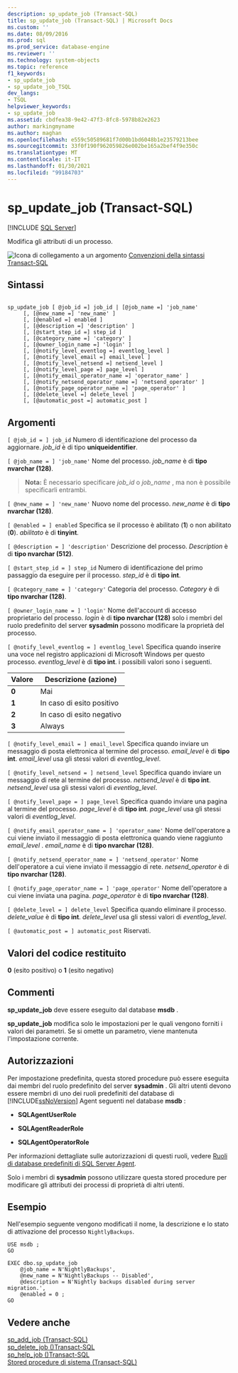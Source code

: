 ```yaml
---
description: sp_update_job (Transact-SQL)
title: sp_update_job (Transact-SQL) | Microsoft Docs
ms.custom: ''
ms.date: 08/09/2016
ms.prod: sql
ms.prod_service: database-engine
ms.reviewer: ''
ms.technology: system-objects
ms.topic: reference
f1_keywords:
- sp_update_job
- sp_update_job_TSQL
dev_langs:
- TSQL
helpviewer_keywords:
- sp_update_job
ms.assetid: cbdfea38-9e42-47f3-8fc8-5978b82e2623
author: markingmyname
ms.author: maghan
ms.openlocfilehash: e559c50589681f7d00b1bd6048b1e23579213bee
ms.sourcegitcommit: 33f0f190f962059826e002be165a2bef4f9e350c
ms.translationtype: MT
ms.contentlocale: it-IT
ms.lasthandoff: 01/30/2021
ms.locfileid: "99184703"
---
```

# <a name="sp_update_job-transact-sql"></a>sp_update_job (Transact-SQL)
[!INCLUDE [SQL Server](../../includes/applies-to-version/sqlserver.md)]

  Modifica gli attributi di un processo.  
  

  
 ![Icona di collegamento a un argomento](../../database-engine/configure-windows/media/topic-link.gif "Icona di collegamento a un argomento") [Convenzioni della sintassi Transact-SQL](../../t-sql/language-elements/transact-sql-syntax-conventions-transact-sql.md)  
  
## <a name="syntax"></a>Sintassi  
  
```  
  
sp_update_job [ @job_id =] job_id | [@job_name =] 'job_name'  
     [, [@new_name =] 'new_name' ]   
     [, [@enabled =] enabled ]  
     [, [@description =] 'description' ]   
     [, [@start_step_id =] step_id ]  
     [, [@category_name =] 'category' ]   
     [, [@owner_login_name =] 'login' ]  
     [, [@notify_level_eventlog =] eventlog_level ]  
     [, [@notify_level_email =] email_level ]  
     [, [@notify_level_netsend =] netsend_level ]  
     [, [@notify_level_page =] page_level ]  
     [, [@notify_email_operator_name =] 'operator_name' ]  
     [, [@notify_netsend_operator_name =] 'netsend_operator' ]  
     [, [@notify_page_operator_name =] 'page_operator' ]  
     [, [@delete_level =] delete_level ]   
     [, [@automatic_post =] automatic_post ]  
```  
  
## <a name="arguments"></a>Argomenti  
`[ @job_id = ] job_id` Numero di identificazione del processo da aggiornare. *job_id* è di tipo **uniqueidentifier**.  
  
`[ @job_name = ] 'job_name'` Nome del processo. *job_name* è di **tipo nvarchar (128)**.  
  
> **Nota:** È necessario specificare *job_id* o *job_name* , ma non è possibile specificarli entrambi.  
  
`[ @new_name = ] 'new_name'` Nuovo nome del processo. *new_name* è di **tipo nvarchar (128)**.  
  
`[ @enabled = ] enabled` Specifica se il processo è abilitato (**1**) o non abilitato (**0**). *abilitato* è di **tinyint**.  
  
`[ @description = ] 'description'` Descrizione del processo. *Description* è di **tipo nvarchar (512)**.  
  
`[ @start_step_id = ] step_id` Numero di identificazione del primo passaggio da eseguire per il processo. *step_id* è di **tipo int**.  
  
`[ @category_name = ] 'category'` Categoria del processo. *Category* è di **tipo nvarchar (128)**.  
  
`[ @owner_login_name = ] 'login'` Nome dell'account di accesso proprietario del processo. *login* è di **tipo nvarchar (128)** solo i membri del ruolo predefinito del server **sysadmin** possono modificare la proprietà del processo.  
  
`[ @notify_level_eventlog = ] eventlog_level` Specifica quando inserire una voce nel registro applicazioni di Microsoft Windows per questo processo. *eventlog_level* è di **tipo int**. i possibili valori sono i seguenti.  
  
|Valore|Descrizione (azione)|  
|-----------|----------------------------|  
|**0**|Mai|  
|**1**|In caso di esito positivo|  
|**2**|In caso di esito negativo|  
|**3**|Always|  
  
`[ @notify_level_email = ] email_level` Specifica quando inviare un messaggio di posta elettronica al termine del processo. *email_level* è di **tipo int**. *email_level* usa gli stessi valori di *eventlog_level*.  
  
`[ @notify_level_netsend = ] netsend_level` Specifica quando inviare un messaggio di rete al termine del processo. *netsend_level* è di **tipo int**. *netsend_level* usa gli stessi valori di *eventlog_level*.  
  
`[ @notify_level_page = ] page_level` Specifica quando inviare una pagina al termine del processo. *page_level* è di **tipo int**. *page_level* usa gli stessi valori di *eventlog_level*.  
  
`[ @notify_email_operator_name = ] 'operator_name'` Nome dell'operatore a cui viene inviato il messaggio di posta elettronica quando viene raggiunto *email_level* . *email_name* è di **tipo nvarchar (128)**.  
  
`[ @notify_netsend_operator_name = ] 'netsend_operator'` Nome dell'operatore a cui viene inviato il messaggio di rete. *netsend_operator* è di **tipo nvarchar (128)**.  
  
`[ @notify_page_operator_name = ] 'page_operator'` Nome dell'operatore a cui viene inviata una pagina. *page_operator* è di **tipo nvarchar (128)**.  
  
`[ @delete_level = ] delete_level` Specifica quando eliminare il processo. *delete_value* è di **tipo int**. *delete_level* usa gli stessi valori di *eventlog_level*.  
  
`[ @automatic_post = ] automatic_post` Riservati.  
  
## <a name="return-code-values"></a>Valori del codice restituito  
 **0** (esito positivo) o **1** (esito negativo)  
  
## <a name="remarks"></a>Commenti  
 **sp_update_job** deve essere eseguito dal database **msdb** .  
  
 **sp_update_job** modifica solo le impostazioni per le quali vengono forniti i valori dei parametri. Se si omette un parametro, viene mantenuta l'impostazione corrente.  
  
## <a name="permissions"></a>Autorizzazioni  
 Per impostazione predefinita, questa stored procedure può essere eseguita dai membri del ruolo predefinito del server **sysadmin** . Gli altri utenti devono essere membri di uno dei ruoli predefiniti del database di [!INCLUDE[ssNoVersion](../../includes/ssnoversion-md.md)] Agent seguenti nel database **msdb** :  
  
-   **SQLAgentUserRole**  
  
-   **SQLAgentReaderRole**  
  
-   **SQLAgentOperatorRole**  
  
 Per informazioni dettagliate sulle autorizzazioni di questi ruoli, vedere [Ruoli di database predefiniti di SQL Server Agent](../../ssms/agent/sql-server-agent-fixed-database-roles.md).  
  
 Solo i membri di **sysadmin** possono utilizzare questa stored procedure per modificare gli attributi dei processi di proprietà di altri utenti.  
  
## <a name="examples"></a>Esempio  
 Nell'esempio seguente vengono modificati il nome, la descrizione e lo stato di attivazione del processo `NightlyBackups`.  
  
```  
USE msdb ;  
GO  
  
EXEC dbo.sp_update_job  
    @job_name = N'NightlyBackups',  
    @new_name = N'NightlyBackups -- Disabled',  
    @description = N'Nightly backups disabled during server migration.',  
    @enabled = 0 ;  
GO  
```  
  
## <a name="see-also"></a>Vedere anche  
 [sp_add_job &#40;Transact-SQL&#41;](../../relational-databases/system-stored-procedures/sp-add-job-transact-sql.md)   
 [sp_delete_job &#40;&#41;Transact-SQL ](../../relational-databases/system-stored-procedures/sp-delete-job-transact-sql.md)   
 [sp_help_job &#40;&#41;Transact-SQL ](../../relational-databases/system-stored-procedures/sp-help-job-transact-sql.md)   
 [Stored procedure di sistema &#40;Transact-SQL&#41;](../../relational-databases/system-stored-procedures/system-stored-procedures-transact-sql.md)  
  
  
